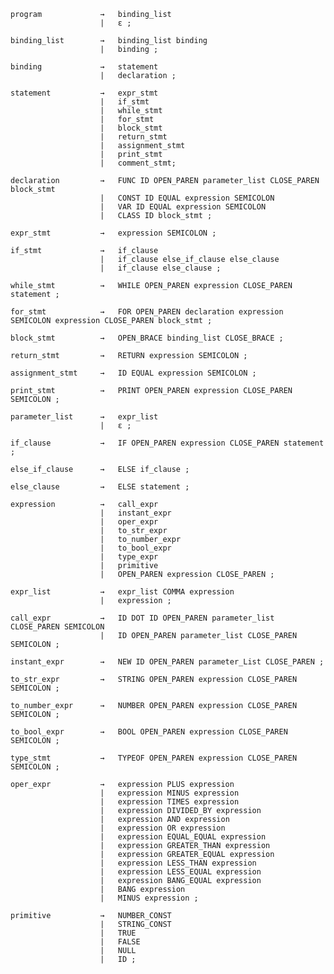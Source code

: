     program             →   binding_list
                        |   ε ;

    binding_list        →   binding_list binding
                        |   binding ;

    binding             →   statement
                        |   declaration ;

    statement           →   expr_stmt
                        |   if_stmt
                        |   while_stmt
                        |   for_stmt
                        |   block_stmt
                        |   return_stmt
                        |   assignment_stmt 
                        |   print_stmt
                        |   comment_stmt;

    declaration         →   FUNC ID OPEN_PAREN parameter_list CLOSE_PAREN block_stmt
                        |   CONST ID EQUAL expression SEMICOLON
                        |   VAR ID EQUAL expression SEMICOLON
                        |   CLASS ID block_stmt ;

    expr_stmt           →   expression SEMICOLON ;

    if_stmt             →   if_clause
                        |   if_clause else_if_clause else_clause
                        |   if_clause else_clause ;

    while_stmt          →   WHILE OPEN_PAREN expression CLOSE_PAREN statement ;

    for_stmt            →   FOR OPEN_PAREN declaration expression SEMICOLON expression CLOSE_PAREN block_stmt ;

    block_stmt          →   OPEN_BRACE binding_list CLOSE_BRACE ;

    return_stmt         →   RETURN expression SEMICOLON ;

    assignment_stmt     →   ID EQUAL expression SEMICOLON ;

    print_stmt          →   PRINT OPEN_PAREN expression CLOSE_PAREN SEMICOLON ;

    parameter_list      →   expr_list
                        |   ε ;

    if_clause           →   IF OPEN_PAREN expression CLOSE_PAREN statement ;

    else_if_clause      →   ELSE if_clause ;

    else_clause         →   ELSE statement ;

    expression          →   call_expr
                        |   instant_expr
                        |   oper_expr
                        |   to_str_expr
                        |   to_number_expr
                        |   to_bool_expr
                        |   type_expr
                        |   primitive 
                        |   OPEN_PAREN expression CLOSE_PAREN ;

    expr_list           →   expr_list COMMA expression
                        |   expression ;

    call_expr           →   ID DOT ID OPEN_PAREN parameter_list CLOSE_PAREN SEMICOLON
                        |   ID OPEN_PAREN parameter_list CLOSE_PAREN SEMICOLON ;

    instant_expr        →   NEW ID OPEN_PAREN parameter_List CLOSE_PAREN ;

    to_str_expr         →   STRING OPEN_PAREN expression CLOSE_PAREN SEMICOLON ;

    to_number_expr      →   NUMBER OPEN_PAREN expression CLOSE_PAREN SEMICOLON ;

    to_bool_expr        →   BOOL OPEN_PAREN expression CLOSE_PAREN SEMICOLON ;

    type_stmt           →   TYPEOF OPEN_PAREN expression CLOSE_PAREN SEMICOLON ;

    oper_expr           →   expression PLUS expression
                        |   expression MINUS expression
                        |   expression TIMES expression
                        |   expression DIVIDED_BY expression
                        |   expression AND expression
                        |   expression OR expression
                        |   expression EQUAL_EQUAL expression
                        |   expression GREATER_THAN expression
                        |   expression GREATER_EQUAL expression
                        |   expression LESS_THAN expression
                        |   expression LESS_EQUAL expression
                        |   expression BANG_EQUAL expression
                        |   BANG expression
                        |   MINUS expression ;

    primitive           →   NUMBER_CONST
                        |   STRING_CONST
                        |   TRUE
                        |   FALSE
                        |   NULL
                        |   ID ;
